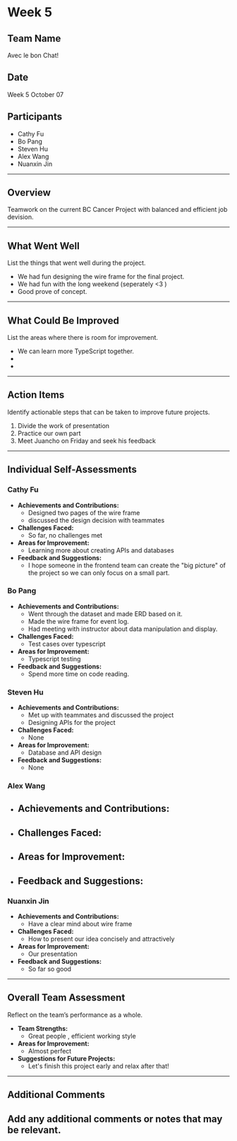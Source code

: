 # Week 5

## Team Name
Avec le bon Chat!

## Date
Week 5 October 07

## Participants
- Cathy Fu
- Bo Pang
- Steven Hu
- Alex Wang
- Nuanxin Jin

---

## Overview
Teamwork on the current BC Cancer Project with balanced and efficient job devision.

---

## What Went Well
List the things that went well during the project.
- We had fun designing the wire frame for the final project.
- We had fun with the long weekend (seperately <3 )
- Good prove of concept.
---

## What Could Be Improved
List the areas where there is room for improvement.
- We can learn more TypeScript together.
-
-

---

## Action Items
Identify actionable steps that can be taken to improve future projects.
1. Divide the work of presentation
2. Practice our own part
3. Meet Juancho on Friday and seek his feedback

---

## Individual Self-Assessments
### Cathy Fu
- **Achievements and Contributions:**
  - Designed two pages of the wire frame
  - discussed the design decision with teammates
- **Challenges Faced:**
  - So far, no challenges met
- **Areas for Improvement:**
  - Learning more about creating APIs and databases
- **Feedback and Suggestions:**
  - I hope someone in the frontend team can create the "big picture" of the project so we can only focus on a small part.

### Bo Pang
- **Achievements and Contributions:**
  - Went through the dataset and made ERD based on it.
  - Made the wire frame for event log.
  - Had meeting with instructor about data manipulation and display. 
- **Challenges Faced:**
  - Test cases over typescript
- **Areas for Improvement:**
  - Typescript testing 
- **Feedback and Suggestions:**
  - Spend more time on code reading. 

### Steven Hu
- **Achievements and Contributions:**
  - Met up with teammates and discussed the project
  - Designing APIs for the project 
- **Challenges Faced:**
  - None
- **Areas for Improvement:**
  - Database and API design
- **Feedback and Suggestions:**
  - None

### Alex Wang
- **Achievements and Contributions:**
  -
- **Challenges Faced:**
  -
- **Areas for Improvement:**
  -
- **Feedback and Suggestions:**
  -

### Nuanxin Jin
- **Achievements and Contributions:**
  - Have a clear mind about wire frame
- **Challenges Faced:**
  - How to present our idea concisely and attractively
- **Areas for Improvement:**
  - Our presentation
- **Feedback and Suggestions:**
  - So far so good

---

## Overall Team Assessment
Reflect on the team’s performance as a whole.
- **Team Strengths:**
  - Great people , efficient working style
- **Areas for Improvement:**
  - Almost perfect
- **Suggestions for Future Projects:**
  - Let's finish this project early and relax after that!

---

## Additional Comments
Add any additional comments or notes that may be relevant.
-
